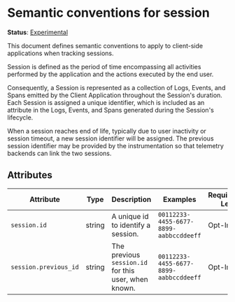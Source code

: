 # Semantic conventions for session

**Status**: [Experimental][DocumentStatus]

This document defines semantic conventions to apply to client-side applications when tracking sessions.

Session is defined as the period of time encompassing all activities performed by the application and the actions
executed by the end user.

Consequently, a Session is represented as a collection of Logs, Events, and Spans emitted by the Client Application
throughout the Session's duration. Each Session is assigned a unique identifier, which is included as an attribute in
the Logs, Events, and Spans generated during the Session's lifecycle.

When a session reaches end of life, typically due to user inactivity or session timeout, a new session identifier
will be assigned. The previous session identifier may be provided by the instrumentation so that telemetry
backends can link the two sessions.

## Attributes

<!-- semconv session-id -->
| Attribute  | Type | Description  | Examples  | Requirement Level |
|---|---|---|---|---|
| `session.id` | string | A unique id to identify a session. | `00112233-4455-6677-8899-aabbccddeeff` | Opt-In |
| `session.previous_id` | string | The previous `session.id` for this user, when known. | `00112233-4455-6677-8899-aabbccddeeff` | Opt-In |
<!-- endsemconv -->

[DocumentStatus]: https://github.com/open-telemetry/opentelemetry-specification/tree/v1.26.0/specification/document-status.md
